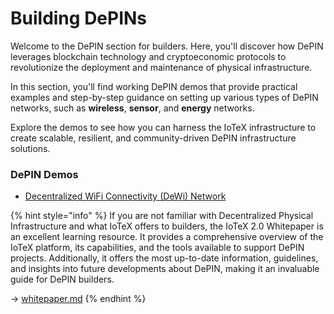 # Building DePINs

Welcome to the DePIN section for builders. Here, you'll discover how DePIN leverages blockchain technology and cryptoeconomic protocols to revolutionize the deployment and maintenance of physical infrastructure.&#x20;

In this section, you'll find working DePIN demos that provide practical examples and step-by-step guidance on setting up various types of DePIN networks, such as **wireless**, **sensor**, and **energy** networks.

Explore the demos to see how you can harness the IoTeX infrastructure to create scalable, resilient, and community-driven DePIN infrastructure solutions​​​​.

### DePIN Demos

* [Decentralized WiFi Connectivity (DeWi) Network](end-to-end-dewi-demo/)

{% hint style="info" %}
If you are not familiar with Decentralized Physical Infrastructure and what IoTeX offers to builders, the IoTeX 2.0 Whitepaper is an excellent learning resource. It provides a comprehensive overview of the IoTeX platform, its capabilities, and the tools available to support DePIN projects. Additionally, it offers the most up-to-date information, guidelines, and insights into future developments about DePIN, making it an invaluable guide for DePIN builders.

→ [whitepaper.md](../../welcome-to-iotex-2.0/whitepaper.md "mention")
{% endhint %}

